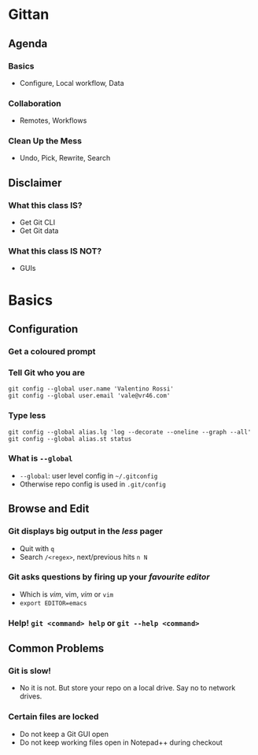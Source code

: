# Gittan


## Agenda

### Basics

* Configure, Local workflow, Data

### Collaboration

* Remotes, Workflows

### Clean Up the Mess

* Undo, Pick, Rewrite, Search


## Disclaimer

### What this class IS?

* Get Git CLI
* Get Git data

### What this class IS NOT?

* GUIs


# Basics

## Configuration

### Get a coloured prompt
### Tell Git who you are

    git config --global user.name 'Valentino Rossi'
    git config --global user.email 'vale@vr46.com'

### Type less

    git config --global alias.lg 'log --decorate --oneline --graph --all'
    git config --global alias.st status

### What is `--global`

* `--global`: user level config in `~/.gitconfig`
* Otherwise repo config is used in `.git/config`

## Browse and Edit

### Git displays big output in the *less* pager

* Quit with `q`
* Search `/<regex>`, next/previous hits `n N`

### Git asks questions by firing up your *favourite editor*

* Which is *vim*, vim, _vim_ or `vim`
* `export EDITOR=emacs`

### Help! `git <command> help` or `git --help <command>`


## Common Problems

### Git is slow!

* No it is not. But store your repo on a local drive. Say no to network drives.

### Certain files are locked

* Do not keep a Git GUI open
* Do not keep working files open in Notepad++ during checkout

